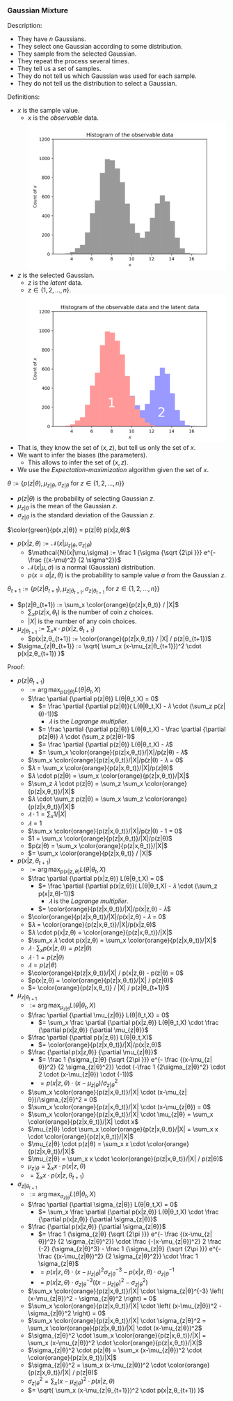 ### Gaussian Mixture

Description:
- They have $n$ Gaussians.
- They select one Gaussian according to some distribution.
- They sample from the selected Gaussian.
- They repeat the process several times.
- They tell us a set of samples.
- They do not tell us which Gaussian was used for each sample.
- They do not tell us the distribution to select a Gaussian.

Definitions:
- $x$ is the sample value.
  - $x$ is the _observable_ data.
  </br>![Histogram of the observable data](.Gaussian%20Mixture.md/Histogram%20of%20the%20observable%20data.svg)
- $z$ is the selected Gaussian.
  - $z$ is the _latent_ data.
  - $z \in \{ 1, 2, ..., n \}$.
   </br>![Histogram of the observable data and the latent data](.Gaussian%20Mixture.md/Histogram%20of%20the%20observable%20data%20and%20the%20latent%20data.svg)
- That is, they know the set of $(x,z)$, but tell us only the set of $x$.
- We want to infer the biases (the parameters).
  - This allows to infer the set of $(x,z)$.
- We use the _Expectation-maximization_ algorithm given the set of $x$.

$θ := \{ p(z|θ), \mu_{z|θ}, \sigma_{z|θ} \text{ for } z \in \{1, 2, ..., n \} \}$
- $p(z|θ)$ is the probability of selecting Gaussian $z$.
- $\mu_{z|θ}$ is the mean of the Gaussian $z$.
- $\sigma_{z|θ}$ is the standard deviation of the Gaussian $z$.

$\color{green}{p(x,z|θ)} = p(z|θ) p(x|z,θ)$
- $p(x|z,θ) := \mathcal{N}(x|\mu_{z|θ},\sigma_{z|θ})$
  - $\mathcal{N}(x|\mu,\sigma) := \frac 1 {\sigma {\sqrt {2\pi }}} e^{- \frac {(x-\mu)^2} {2 \sigma^2}}$
  - $\mathcal{N}(x|\mu,\sigma)$ is a normal (Gaussian) distribution.
  - $p(x=a|z,θ)$ is the probability to sample value $a$ from the Gaussian $z$.

$θ_{t+1} := \{ p(z|θ_{t+1}), \mu_{z|θ_{t+1}}, \sigma_{z|θ_{t+1}} \text{ for } z \in \{1, 2, ..., n \} \}$
- $p(z|θ_{t+1}) := \sum_x \color{orange}{p(z|x,θ_t)} / |X|$
  - $\sum_x p(z|x,θ_t)$ is the number of coin $z$ choices.
  - $|X|$ is the number of any coin choices.
- $\mu_{z|θ_{t+1}} := \sum_x x \cdot p(x|z,θ_{t+1})$
  - $p(x|z,θ_{t+1}) := \color{orange}{p(z|x,θ_t)} / |X| / p(z|θ_{t+1})$
- $\sigma_{z|θ_{t+1}} := \sqrt{ \sum_x (x-\mu_{z|θ_{t+1}})^2 \cdot p(x|z,θ_{t+1}) }$

Proof:
- $p(z|θ_{t+1})$
  - $:= \arg\max_{p(z|θ)} L(θ|θ_t,X)$
  - $\frac \partial {\partial p(z|θ)} L(θ|θ_t,X) = 0$
    - $= \frac \partial {\partial p(z|θ)}( L(θ|θ_t,X) - 𝜆 \cdot (\sum_z p(z|θ)-1))$
      - $𝜆$ is the _Lagrange multiplier_.
    - $= \frac \partial {\partial p(z|θ)} L(θ|θ_t,X) - \frac \partial {\partial p(z|θ)} 𝜆 \cdot (\sum_z p(z|θ)-1)$
    - $= \frac \partial {\partial p(z|θ)} L(θ|θ_t,X) - 𝜆$
    - $= \sum_x \color{orange}{p(z|x,θ_t)}/|X|/p(z|θ) - 𝜆$
  - $\sum_x \color{orange}{p(z|x,θ_t)}/|X|/p(z|θ) - 𝜆 = 0$
  - $𝜆 = \sum_x \color{orange}{p(z|x,θ_t)}/|X|/p(z|θ)$
  - $𝜆 \cdot p(z|θ) = \sum_x \color{orange}{p(z|x,θ_t)}/|X|$
  - $\sum_z 𝜆 \cdot p(z|θ) = \sum_z \sum_x \color{orange}{p(z|x,θ_t)}/|X|$
  - $𝜆 \cdot \sum_z p(z|θ) = \sum_x \sum_z \color{orange}{p(z|x,θ_t)}/|X|$
  - $𝜆 \cdot 1 = \sum_x 1/|X|$
  - $𝜆 = 1$
  - $\sum_x \color{orange}{p(z|x,θ_t)}/|X|/p(z|θ) - 1 = 0$
  - $1 = \sum_x \color{orange}{p(z|x,θ_t)}/|X|/p(z|θ)$
  - $p(z|θ) = \sum_x \color{orange}{p(z|x,θ_t)}/|X|$
  - $= \sum_x \color{orange}{p(z|x,θ_t)} / |X|$
- $p(x|z,θ_{t+1})$
  - $:= \arg\max_{p(x|z,θ)} L(θ|θ_t,X)$
  - $\frac \partial {\partial p(x|z,θ)} L(θ|θ_t,X) = 0$
    - $= \frac \partial {\partial p(x|z,θ)}( L(θ|θ_t,X) - 𝜆 \cdot (\sum_z p(x|z,θ)-1))$
      - $𝜆$ is the _Lagrange multiplier_.
    - $= \color{orange}{p(z|x,θ_t)}/|X|/p(x|z,θ) - 𝜆$
  - $\color{orange}{p(z|x,θ_t)}/|X|/p(x|z,θ) - 𝜆 = 0$
  - $𝜆 = \color{orange}{p(z|x,θ_t)}/|X|/p(x|z,θ)$
  - $𝜆 \cdot p(x|z,θ) = \color{orange}{p(z|x,θ_t)}/|X|$
  - $\sum_x 𝜆 \cdot p(x|z,θ) = \sum_x \color{orange}{p(z|x,θ_t)}/|X|$
  - $𝜆 \cdot \sum_x p(x|z,θ) = p(z|θ)$
  - $𝜆 \cdot 1 = p(z|θ)$
  - $𝜆 = p(z|θ)$
  - $\color{orange}{p(z|x,θ_t)}/|X| / p(x|z,θ) - p(z|θ) = 0$
  - $p(x|z,θ) = \color{orange}{p(z|x,θ_t)}/|X| / p(z|θ)$
  - $= \color{orange}{p(z|x,θ_t)} / |X| / p(z|θ_{t+1})$
- $\mu_{z|θ_{t+1}}$
  - $:= \arg\max_{\mu_{z|θ}} L(θ|θ_t,X)$
  - $\frac \partial {\partial \mu_{z|θ}} L(θ|θ_t,X) = 0$
    - $= \sum_x \frac \partial {\partial p(x|z,θ)} L(θ|θ_t,X) \cdot \frac {\partial p(x|z,θ)} {\partial \mu_{z|θ}}$
  - $\frac \partial {\partial p(x|z,θ)} L(θ|θ_t,X)$
    - $= \color{orange}{p(z|x,θ_t)}/|X|/p(x|z,θ)$
  - $\frac {\partial p(x|z,θ)} {\partial \mu_{z|θ}}$
    - $= \frac 1 {\sigma_{z|θ} {\sqrt {2\pi }}} e^{- \frac {(x-\mu_{z|θ})^2} {2 \sigma_{z|θ}^2}} \cdot (-\frac 1 {2\sigma_{z|θ}^2} \cdot 2 \cdot (x-\mu_{z|θ}) \cdot (-1))$
    - $= p(x|z,θ) \cdot (x-\mu_{z|θ})/\sigma_{z|θ}^2$
  - $\sum_x \color{orange}{p(z|x,θ_t)}/|X| \cdot (x-\mu_{z|θ})/\sigma_{z|θ}^2 = 0$
  - $\sum_x \color{orange}{p(z|x,θ_t)}/|X| \cdot (x-\mu_{z|θ}) = 0$
  - $\sum_x \color{orange}{p(z|x,θ_t)}/|X| \cdot \mu_{z|θ} = \sum_x \color{orange}{p(z|x,θ_t)}/|X| \cdot x$
  - $\mu_{z|θ} \cdot \sum_x \color{orange}{p(z|x,θ_t)}/|X| = \sum_x x \cdot \color{orange}{p(z|x,θ_t)}/|X|$
  - $\mu_{z|θ} \cdot p(z|θ) = \sum_x x \cdot \color{orange}{p(z|x,θ_t)}/|X|$
  - $\mu_{z|θ} = \sum_x x \cdot \color{orange}{p(z|x,θ_t)}/|X| / p(z|θ)$
  - $\mu_{z|θ} = \sum_x x \cdot p(x|z,θ)$
  - $= \sum_x x \cdot p(x|z,θ_{t+1})$
- $\sigma_{z|θ_{t+1}}$
  - $:= \arg\max_{\sigma_{z|θ}} L(θ|θ_t,X)$
  - $\frac \partial {\partial \sigma_{z|θ}} L(θ|θ_t,X) = 0$
    - $= \sum_x \frac \partial {\partial p(x|z,θ)} L(θ|θ_t,X) \cdot \frac {\partial p(x|z,θ)} {\partial \sigma_{z|θ}}$
  - $\frac {\partial p(x|z,θ)} {\partial \sigma_{z|θ}}$
    - $= \frac 1 {\sigma_{z|θ} {\sqrt {2\pi }}} e^{- \frac {(x-\mu_{z|θ})^2} {2 \sigma_{z|θ}^2}} \cdot \frac {-(x-\mu_{z|θ})^2} 2 \frac {-2} {\sigma_{z|θ}^3} - \frac 1 {\sigma_{z|θ} {\sqrt {2\pi }}} e^{- \frac {(x-\mu_{z|θ})^2} {2 \sigma_{z|θ}^2}} \cdot \frac 1 \sigma_{z|θ}$
    - $= p(x|z,θ) \cdot (x-\mu_{z|θ})^2\sigma_{z|θ}^{-3} - p(x|z,θ) \cdot \sigma_{z|θ}^{-1}$
    - $= p(x|z,θ) \cdot \sigma_{z|θ}^{-3} \left( (x-\mu_{z|θ})^2 - \sigma_{z|θ}^2 \right)$
  - $\sum_x \color{orange}{p(z|x,θ_t)}/|X| \cdot \sigma_{z|θ}^{-3} \left( (x-\mu_{z|θ})^2 - \sigma_{z|θ}^2 \right) = 0$
  - $\sum_x \color{orange}{p(z|x,θ_t)}/|X| \cdot \left( (x-\mu_{z|θ})^2 - \sigma_{z|θ}^2 \right) = 0$
  - $\sum_x \color{orange}{p(z|x,θ_t)}/|X| \cdot \sigma_{z|θ}^2 = \sum_x \color{orange}{p(z|x,θ_t)}/|X| \cdot (x-\mu_{z|θ})^2$
  - $\sigma_{z|θ}^2 \cdot \sum_x \color{orange}{p(z|x,θ_t)}/|X| = \sum_x (x-\mu_{z|θ})^2 \cdot \color{orange}{p(z|x,θ_t)}/|X|$
  - $\sigma_{z|θ}^2 \cdot p(z|θ) = \sum_x (x-\mu_{z|θ})^2 \cdot \color{orange}{p(z|x,θ_t)}/|X|$
  - $\sigma_{z|θ}^2 = \sum_x (x-\mu_{z|θ})^2 \cdot \color{orange}{p(z|x,θ_t)}/|X| / p(z|θ)$
  - $\sigma_{z|θ}^2 = \sum_x (x-\mu_{z|θ})^2 \cdot p(x|z,θ)$
  - $= \sqrt{ \sum_x (x-\mu_{z|θ_{t+1}})^2 \cdot p(x|z,θ_{t+1}) }$
